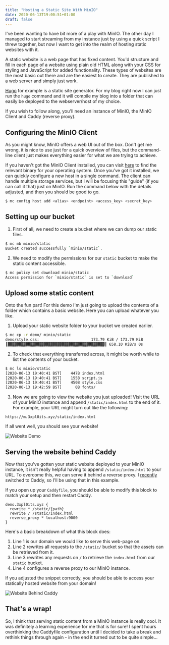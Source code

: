 ```yaml
---
title: "Hosting a Static Site With MinIO"
date: 2020-06-13T19:00:51+01:00
draft: false
---
```


I've been wanting to have bit more of a play with MinIO. The other day I managed to start streaming from my instance just by using a quick script I threw together, but now I want to get into the realm of hosting static websites with it.

A static website is a web page that has fixed content. You'd structure and fill in each page of a website using plain old HTML along with your CSS for styling and JavaScript for added functionality. These types of websites are the most basic out there and are the easiest to create. They are published to a web server and simply just work.

[Hugo](https://gohugo.io/) for example is a static site generator. For my blog right now I can just run the `hugo` command and it will compile my blog into a folder that can easily be deployed to the webserver/host of my choice.

If you wish to follow along, you'll need an instance of MinIO, the MinIO Client and Caddy (reverse proxy).

## Configuring the MinIO Client

As you might know, MinIO offers a web UI out of the box. Don't get me wrong, it is nice to use just for a quick overview of files, but the command-line client just makes everything easier for what we are trying to achieve.

If you haven't got the MinIO Client installed, you can visit [here](https://docs.min.io/docs/minio-client-complete-guide.html) to find the relevant binary for your operating system. Once you've got it installed, we can quickly configure a new host in a single command. The client can handle multiple storage services, but I will be focusing this "guide" (if you can call it that) just on MinIO. Run the command below with the details adjusted, and then you should be good to go.

```bash
$ mc config host add <alias> <endpoint> <access_key> <secret_key>
```

## Setting up our bucket

1. First of all, we need to create a bucket where we can dump our static files.

```bash
$ mc mb minio/static
Bucket created successfully `minio/static`.
```

2. We need to modify the permissions for our `static` bucket to make the static content accessible.

```bash
$ mc policy set download minio/static
Access permission for `minio/static` is set to `download`
```

## Upload some static content

Onto the fun part! For this demo I'm just going to upload the contents of a folder which contains a basic website. Here you can upload whatever you like.

1. Upload your static website folder to your bucket we created earlier.

```bash
$ mc cp -r demo/ minio/static
demo/style.css:                       173.79 KiB / 173.79 KiB
┃▓▓▓▓▓▓▓▓▓▓▓▓▓▓▓▓▓▓▓▓▓▓▓▓▓▓▓▓▓▓▓▓▓▓▓▓▓▓▓▓▓▓▓┃ 658.10 KiB/s 0s
```

2. To check that everything transferred across, it might be worth while to list the contents of your bucket.

```bash
$ mc ls minio/static
[2020-06-13 19:40:41 BST]    447B index.html
[2020-06-13 19:40:41 BST]    155B script.js
[2020-06-13 19:40:41 BST]    450B style.css
[2020-06-13 19:42:59 BST]      0B fonts/
```

3. Now we are going to view the website you just uploaded! Visit the URL of your MinIO instance and append `/static/index.html` to the end of it. For example, your URL might turn out like the following:

```
https://m.3xpl0its.xyz/static/index.html
```

If all went well, you should see your website!

![Website Demo](/img/hosting-a-static-site-with-minio/minio-static-website.png)

## Serving the website behind Caddy

Now that you've gotten your static website deployed to your MinIO instance, it isn't really helpful having to append `/static/index.html` to your URL. To overcome this, we can serve it behind a reverse proxy. I [recently](/2020/06/migrating-from-traefik-to-caddy) switched to Caddy, so I'll be using that in this example.

If you open up your `Caddyfile`, you should be able to modify this block to match your setup and then restart Caddy.

```
demo.3xpl0its.xyz {
  rewrite * /static/{path}
  rewrite / /static/index.html
  reverse_proxy * localhost:9000
}
```

Here's a basic breakdown of what this block does:

1. Line 1 is our domain we would like to serve this web-page on.
2. Line 2 rewrites all requests to the `/static/` bucket so that the assets can be retrieved from it.
3. Line 3 rewrites any requests on `/` to retrieve the `index.html` from our `static` bucket.
4. Line 4 configures a reverse proxy to our MinIO instance.

If you adjusted the snippet correctly, you should be able to access your statically hosted website from your domain!

![Website Behind Caddy](/img/hosting-a-static-site-with-minio/minio-website-behind-caddy.png)

## That's a wrap!

So, I think that serving static content from a MinIO instance is really cool. It was definitely a learning experience for me that is for sure! I spent hours overthinking the Caddyfile configuration until I decided to take a break and rethink things through again - in the end it turned out to be quite simple...
